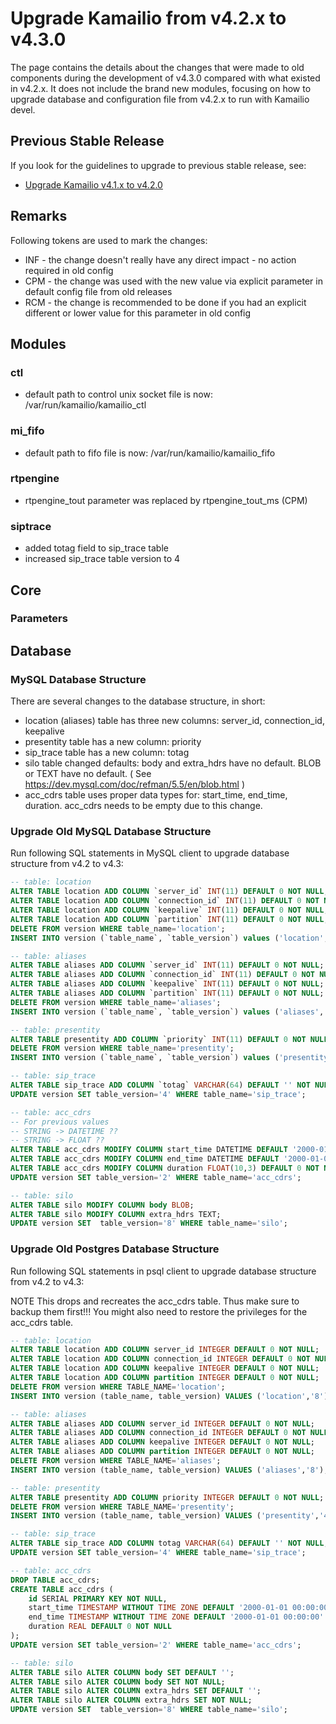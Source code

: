 # Upgrade Kamailio from v4.2.x to v4.3.0

The page contains the details about the changes that were made to old
components during the development of v4.3.0 compared with what existed
in v4.2.x. It does not include the brand new modules, focusing on how to
upgrade database and configuration file from v4.2.x to run with Kamailio
devel.

## Previous Stable Release

If you look for the guidelines to upgrade to previous stable release,
see:

- [Upgrade Kamailio v4.1.x to v4.2.0](../upgrade/4.1.x-to-4.2.0.md)

## Remarks

Following tokens are used to mark the changes:

- INF - the change doesn't really have any direct impact - no action
    required in old config
- CPM - the change was used with the new value via explicit parameter
    in default config file from old releases
- RCM - the change is recommended to be done if you had an explicit
    different or lower value for this parameter in old config

## Modules

### ctl

- default path to control unix socket file is now:
    /var/run/kamailio/kamailio_ctl

### mi_fifo

- default path to fifo file is now: /var/run/kamailio/kamailio_fifo

### rtpengine

- rtpengine_tout parameter was replaced by rtpengine_tout_ms (CPM)

### siptrace

- added totag field to sip_trace table
- increased sip_trace table version to 4

## Core

### Parameters

## Database

### MySQL Database Structure

There are several changes to the database structure, in short:

- location (aliases) table has three new columns: server_id,
    connection_id, keepalive
- presentity table has a new column: priority
- sip_trace table has a new column: totag
- silo table changed defaults: body and extra_hdrs have no default.
    BLOB or TEXT have no default. ( See
    <https://dev.mysql.com/doc/refman/5.5/en/blob.html> )
- acc_cdrs table uses proper data types for: start_time, end_time,
    duration. acc_cdrs needs to be empty due to this change.

### Upgrade Old MySQL Database Structure

Run following SQL statements in MySQL client to upgrade database
structure from v4.2 to v4.3:

``` sql
-- table: location
ALTER TABLE location ADD COLUMN `server_id` INT(11) DEFAULT 0 NOT NULL;
ALTER TABLE location ADD COLUMN `connection_id` INT(11) DEFAULT 0 NOT NULL;
ALTER TABLE location ADD COLUMN `keepalive` INT(11) DEFAULT 0 NOT NULL;
ALTER TABLE location ADD COLUMN `partition` INT(11) DEFAULT 0 NOT NULL;
DELETE FROM version WHERE table_name='location';
INSERT INTO version (`table_name`, `table_version`) values ('location','8');

-- table: aliases
ALTER TABLE aliases ADD COLUMN `server_id` INT(11) DEFAULT 0 NOT NULL;
ALTER TABLE aliases ADD COLUMN `connection_id` INT(11) DEFAULT 0 NOT NULL;
ALTER TABLE aliases ADD COLUMN `keepalive` INT(11) DEFAULT 0 NOT NULL;
ALTER TABLE aliases ADD COLUMN `partition` INT(11) DEFAULT 0 NOT NULL;
DELETE FROM version WHERE table_name='aliases';
INSERT INTO version (`table_name`, `table_version`) values ('aliases','8');

-- table: presentity
ALTER TABLE presentity ADD COLUMN `priority` INT(11) DEFAULT 0 NOT NULL;
DELETE FROM version WHERE table_name='presentity';
INSERT INTO version (`table_name`, `table_version`) values ('presentity','4');

-- table: sip_trace
ALTER TABLE sip_trace ADD COLUMN `totag` VARCHAR(64) DEFAULT '' NOT NULL;
UPDATE version SET table_version='4' WHERE table_name='sip_trace';

-- table: acc_cdrs
-- For previous values
-- STRING -> DATETIME ??
-- STRING -> FLOAT ??
ALTER TABLE acc_cdrs MODIFY COLUMN start_time DATETIME DEFAULT '2000-01-01 00:00:00' NOT NULL;
ALTER TABLE acc_cdrs MODIFY COLUMN end_time DATETIME DEFAULT '2000-01-01 00:00:00' NOT NULL;
ALTER TABLE acc_cdrs MODIFY COLUMN duration FLOAT(10,3) DEFAULT 0 NOT NULL;
UPDATE version SET table_version='2' WHERE table_name='acc_cdrs';

-- table: silo
ALTER TABLE silo MODIFY COLUMN body BLOB;
ALTER TABLE silo MODIFY COLUMN extra_hdrs TEXT;
UPDATE version SET  table_version='8' WHERE table_name='silo';

```

### Upgrade Old Postgres Database Structure

Run following SQL statements in psql client to upgrade database
structure from v4.2 to v4.3:

NOTE This drops and recreates the acc_cdrs table. Thus make sure to
backup them first!!! You might also need to restore the privileges for
the acc_cdrs table.

``` sql
-- table: location
ALTER TABLE location ADD COLUMN server_id INTEGER DEFAULT 0 NOT NULL;
ALTER TABLE location ADD COLUMN connection_id INTEGER DEFAULT 0 NOT NULL;
ALTER TABLE location ADD COLUMN keepalive INTEGER DEFAULT 0 NOT NULL;
ALTER TABLE location ADD COLUMN partition INTEGER DEFAULT 0 NOT NULL;
DELETE FROM version WHERE TABLE_NAME='location';
INSERT INTO version (table_name, table_version) VALUES ('location','8');

-- table: aliases
ALTER TABLE aliases ADD COLUMN server_id INTEGER DEFAULT 0 NOT NULL;
ALTER TABLE aliases ADD COLUMN connection_id INTEGER DEFAULT 0 NOT NULL;
ALTER TABLE aliases ADD COLUMN keepalive INTEGER DEFAULT 0 NOT NULL;
ALTER TABLE aliases ADD COLUMN partition INTEGER DEFAULT 0 NOT NULL;
DELETE FROM version WHERE TABLE_NAME='aliases';
INSERT INTO version (table_name, table_version) VALUES ('aliases','8');

-- table: presentity
ALTER TABLE presentity ADD COLUMN priority INTEGER DEFAULT 0 NOT NULL;
DELETE FROM version WHERE TABLE_NAME='presentity';
INSERT INTO version (table_name, table_version) VALUES ('presentity','4');

-- table: sip_trace
ALTER TABLE sip_trace ADD COLUMN totag VARCHAR(64) DEFAULT '' NOT NULL;
UPDATE version SET table_version='4' WHERE table_name='sip_trace';

-- table: acc_cdrs
DROP TABLE acc_cdrs;
CREATE TABLE acc_cdrs (
    id SERIAL PRIMARY KEY NOT NULL,
    start_time TIMESTAMP WITHOUT TIME ZONE DEFAULT '2000-01-01 00:00:00' NOT NULL,
    end_time TIMESTAMP WITHOUT TIME ZONE DEFAULT '2000-01-01 00:00:00' NOT NULL,
    duration REAL DEFAULT 0 NOT NULL
);
UPDATE version SET table_version='2' WHERE table_name='acc_cdrs';

-- table: silo
ALTER TABLE silo ALTER COLUMN body SET DEFAULT '';
ALTER TABLE silo ALTER COLUMN body SET NOT NULL;
ALTER TABLE silo ALTER COLUMN extra_hdrs SET DEFAULT '';
ALTER TABLE silo ALTER COLUMN extra_hdrs SET NOT NULL;
UPDATE version SET  table_version='8' WHERE table_name='silo';
```
